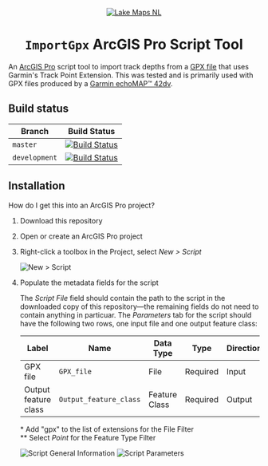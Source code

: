 <p align="center">
    <a href="https://github.com/LakeMaps">
        <img src="https://avatars.githubusercontent.com/u/20632669?s=200" alt="Lake Maps NL" />
    </a>
</p>
<h1 align="center"><code>ImportGpx</code> ArcGIS Pro Script Tool</h1>

An [ArcGIS Pro](http://www.esri.com/arcgis/products/arcgis-pro/overview/) script tool to import track depths from a [GPX file] that uses Garmin's Track Point Extension. This was tested and is primarily used with GPX files produced by a [Garmin echoMAP™ 42dv](https://buy.garmin.com/en-CA/CA/p/148128).

  [GPX file]:https://en.wikipedia.org/wiki/GPS_Exchange_Format

Build status
------------

| Branch        | Build Status            |
| ------------- | ----------------------- |
| `master`      | [![Build Status][1]][3] |
| `development` | [![Build Status][2]][3] |

  [1]:https://travis-ci.org/LakeMaps/ArcPy-ImportGpx.svg?branch=master
  [2]:https://travis-ci.org/LakeMaps/ArcPy-ImportGpx.svg?branch=development
  [3]:https://travis-ci.org/LakeMaps/ArcPy-ImportGpx

Installation
------------

How do I get this into an ArcGIS Pro project?

1. Download this repository
2. Open or create an ArcGIS Pro project
3. Right-click a toolbox in the Project, select *New > Script*

    <img alt="New > Script" src="https://user-images.githubusercontent.com/1623628/29491094-758b9214-852b-11e7-9470-ed52b842721d.png">

4. Populate the metadata fields for the script

    The *Script File* field should contain the path to the script in the downloaded copy of this repository—the remaining fields do not need to contain anything in particuar. The *Parameters* tab for the script should have the following two rows, one input file and one output feature class:

    | Label | Name | Data Type | Type | Direction | Category | Filter |
    | ----- | ---- | --------- | ---- | --------- | -------- | ------ |
    | GPX file | `GPX_file` | File | Required | Input | | File\* |
    | Output feature class | `Output_feature_class` | Feature Class | Required | Output | | Feature Type\*\* |

    \* Add "gpx" to the list of extensions for the File Filter<br>
    \*\* Select *Point* for the Feature Type Filter

    <img alt="Script General Information" src="https://user-images.githubusercontent.com/1623628/29491076-f0d9e354-852a-11e7-8549-03c7f1e87dc3.PNG">
    <img alt="Script Parameters" src="https://user-images.githubusercontent.com/1623628/29491073-f0ceb2ea-852a-11e7-92b7-7b29f72aca1a.PNG">
